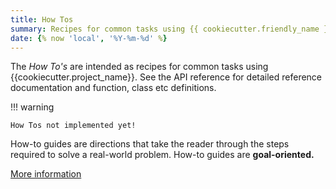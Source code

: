 ```yaml
---
title: How Tos 
summary: Recipes for common tasks using {{ cookiecutter.friendly_name }}.
date: {% now 'local', '%Y-%m-%d' %}
---
```


The *How To's* are intended as recipes for common tasks using {{cookiecutter.project_name}}. See the API reference for detailed reference documentation and function, class etc definitions. 

!!! warning

    How Tos not implemented yet!

How-to guides are directions that take the reader through the steps required to solve a real-world problem. How-to guides are **goal-oriented.**

[More information](https://diataxis.fr/how-to-guides/)
